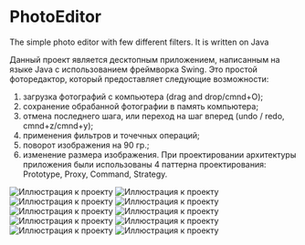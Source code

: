 # PhotoEditor
The simple photo editor with few different filters. It is written on Java

Данный проект является десктопным приложением, написанным на языке Java с использованием фреймворка Swing. Это простой фоторедактор, который предоставляет следующие возможности:
1. загрузка фотографий с компьютера (drag and drop/cmnd+O);
2. сохранение обрабанной фотографии в память компьютера;
3. отмена последнего шага, или переход на шаг вперед (undo / redo, cmnd+z/cmnd+y);
4. применения фильтров и точечных операций;
5. поворот изображения на 90 гр.;
6. изменение размера изображения.
При проектировании архитектуры приложения были использованы 4 паттерна проектирования: Prototype, Proxy, Command, Strategy.


![Иллюстрация к проекту](https://github.com/olgasaliy/PhotoEditor/raw/master/screenshots/2.png)
![Иллюстрация к проекту](https://github.com/olgasaliy/PhotoEditor/raw/master/screenshots/3.png)
![Иллюстрация к проекту](https://github.com/olgasaliy/PhotoEditor/raw/master/screenshots/4.png)
![Иллюстрация к проекту](https://github.com/olgasaliy/PhotoEditor/raw/master/screenshots/5.png)
![Иллюстрация к проекту](https://github.com/olgasaliy/PhotoEditor/raw/master/screenshots/6.png)
![Иллюстрация к проекту](https://github.com/olgasaliy/PhotoEditor/raw/master/screenshots/7.png)
![Иллюстрация к проекту](https://github.com/olgasaliy/PhotoEditor/raw/master/screenshots/8.png)
![Иллюстрация к проекту](https://github.com/olgasaliy/PhotoEditor/raw/master/screenshots/9.png)
![Иллюстрация к проекту](https://github.com/olgasaliy/PhotoEditor/raw/master/screenshots/10.png)
![Иллюстрация к проекту](https://github.com/olgasaliy/PhotoEditor/raw/master/screenshots/11.png)
